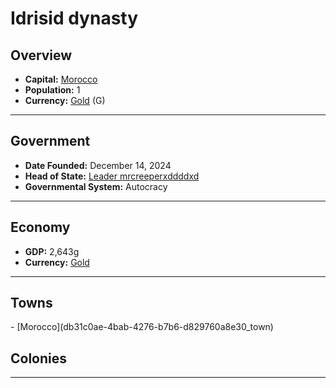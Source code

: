 <!--UNDEDITED FILE, remove this entire line if this file has been edited!-->
# <!--NAME-->Idrisid dynasty<!--NAME-->

## Overview

- **Capital:** <!--CAPITAL_LINK-->[Morocco](db31c0ae-4bab-4276-b7b6-d829760a8e30_town)<!--CAPITAL_LINK-->
- **Population:** <!--POPULATION-->1<!--POPULATION-->
- **Currency:** <!--CURRENCY_LINK-->[Gold](Gold_currency)<!--CURRENCY_LINK--> (<!--CURRENCY_ABV-->G<!--CURRENCY_ABV-->)

---

## Government

- **Date Founded:** <!--FOUNDED-->December 14, 2024<!--FOUNDED-->
- **Head of State:** <!--LEADER_TITLE_LINK-->[Leader mrcreeperxddddxd](mrcreeperxddddxd_user)<!--LEADER_TITLE_LINK-->
- **Governmental System:** <!--GOVERNMENT-->Autocracy<!--GOVERNMENT-->

---

## Economy

- **GDP:** <!--GDP-->2,643g<!--GDP-->
- **Currency:** <!--CURRENCY_LINK-->[Gold](Gold_currency)<!--CURRENCY_LINK-->

---

## Towns

<!--TOWNS-->- [Morocco](db31c0ae-4bab-4276-b7b6-d829760a8e30_town)<!--TOWNS-->

## Colonies

<!--COLONIES--><!--COLONIES-->

---